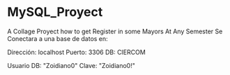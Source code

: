 # MySQL_Proyect
A Collage Proyect how to get Register in some Mayors At Any Semester
Se Conectara a una base de datos en:

Dirección: localhost
Puerto: 3306
DB: CIERCOM

Usuario DB: "Zoidiano0"
Clave:  "Zoidiano0!"
